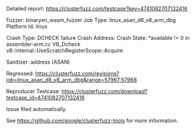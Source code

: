 Detailed report: https://clusterfuzz.com/testcase?key=4741082707132416

Fuzzer: binaryen_wasm_fuzzer
Job Type: linux_asan_d8_v8_arm_dbg
Platform Id: linux

Crash Type: DCHECK failure
Crash Address: 
Crash State:
  *available != 0 in assembler-arm.cc
  V8_Dcheck
  v8::internal::UseScratchRegisterScope::Acquire
  
Sanitizer: address (ASAN)

Regressed: https://clusterfuzz.com/revisions?job=linux_asan_d8_v8_arm_dbg&range=57967:57968

Reproducer Testcase: https://clusterfuzz.com/download?testcase_id=4741082707132416

Issue filed automatically.

See https://github.com/google/clusterfuzz-tools for more information.